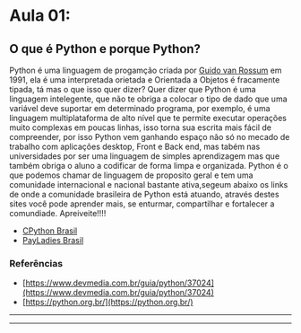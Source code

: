 # Aula 01:
## O que é Python e porque Python?
Python é uma linguagem de progamção criada por [Guido van Rossum](https://pt.wikipedia.org/wiki/Guido_van_Rossum) em 1991, ela é uma interpretada orietada e Orientada a Objetos é fracamente tipada, tá mas o que isso quer dizer? Quer dizer que Python é uma linguagem intelegente, que não te obriga a colocar o tipo de dado que uma variável deve suportar em determinado programa, por exemplo, é uma linguagem multiplataforma de alto nível que te permite executar operações muito complexas em poucas linhas, isso torna sua escrita mais fácil de compreender, por isso Python vem ganhando espaço não só no mecado de trabalho com aplicações desktop, Front e Back end, mas tabém nas universidades por ser uma linguagem de simples aprendizagem mas que também obriga o aluno a codificar de forma limpa e organizada. Python é o que podemos chamar de linguagem de proposito geral e tem uma comunidade internacional e nacional bastante ativa,segeum abaixo os links de onde a comunidade brasileira de Python está atuando, através destes sites você pode aprender mais, se enturmar, compartilhar e fortalecer a comundiade. Apreiveite!!!!

 * [CPython Brasil ](https://python.org.br/)
 * [PayLadies Brasil](https://brasil.pyladies.com/)
 


 ### Referências
 * [https://www.devmedia.com.br/guia/python/37024](https://www.devmedia.com.br/guia/python/37024)
 * [https://python.org.br/](https://python.org.br/)
---
---
